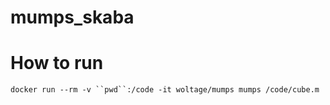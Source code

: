 # mumps_skaba

# How to run

`docker run --rm -v ``pwd``:/code -it woltage/mumps mumps /code/cube.m`
